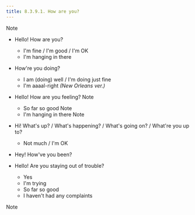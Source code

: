 ```yaml
---
title: 8.3.9.1. How are you?
---
```


<span class="label label-info" data-toggle="tooltip" title="Hey">Note</span>

- Hello! How are you?
  - I'm fine / I'm good / I'm OK
  - I'm hanging in there
  
- How're you doing?
  - I am (doing) well / I'm doing just fine 
  - I'm aaaal-right _(New Orleans ver.)_
  
- Hello! How are you feeling? <span class="label label-info" data-toggle="tooltip" title="Эта фраза обычно употребляется тогда, когда Вы знаете, что человек себя не очень хорошо чувствовал">Note</span> 
  - So far so good <span class="label label-info" data-toggle="tooltip" title="пока что нормально">Note</span> 
  - I'm hanging in there <span class="label label-info" data-toggle="tooltip" title="если еще не совсем">Note</span> 
  
- Hi! What's up? / What's happening? / What's going on? / What're you up to?
  - Not much / I'm OK
  
- Hey! How've you been?

- Hello! Are you staying out of trouble?
  - Yes
  - I'm trying
  - So far so good
  - I haven't had any complaints

<span class="label label-info" data-toggle="tooltip" title="Эта фраза повергает всех в шок. Причем тут trouble? На самом деле, это всего лишь шуточное приветствие для близких друзей и детей.">Note</span>


